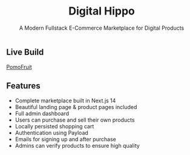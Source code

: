 <h1 align="center">Digital Hippo</h1>
<p align="center">A Modern Fullstack E-Commerce Marketplace for Digital Products</p>


<div float="left" align="center">
  <img alt="" src="">
</div>

## Live Build
[PomoFruit](https://pomo-fruit.vercel.app)

## Features

- Complete marketplace built in Next.js 14
- Beautiful landing page & product pages included
- Full admin dashboard
- Users can purchase and sell their own products
- Locally persisted shopping cart
- Authentication using Payload
- Emails for signing up and after purchase
- Admins can verify products to ensure high quality

